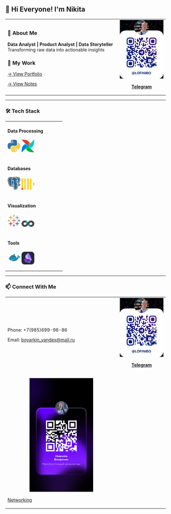 ## 👋 Hi Everyone! I'm Nikita

<table>
  <tr>
    <td width="70%">

### 📌 About Me 

**Data Analyst | Product Analyst | Data Storyteller**  
Transforming raw data into actionable insights

### 🚀 My Work

[→ View Portfolio ](https://nikitaboyarkin.github.io/Personal_Projects.github.io/)

[→ View Notes](https://nikitaboyarkin.github.io/digital_garden/)

  </td>
    <td width="100%" align="center">
<a href="https://t.me/lofinibo" target="Telegram">
<img src="assets/telegrem_qr_code.JPG" width="200" alt="Telegram QR">

**Telegram**

  </td>
  </tr>
</table>

---

### 🛠 Tech Stack

<table>
  <tr>
    <td width="70%">
    
#### Data Processing
<p>
  <img src="assets/python-icon.svg" width="40" title="Python" alt="Python">
  <img src="assets/apache-airflow.svg" width="40" title="Airflow" alt="Airflow">
</p>

<tr>
    <td width="70%">

#### Databases

<p>
  <img src="assets/postgresql-icon.svg" width="40" title="PostgreSQL" alt="PostgreSQL">
  <img src="assets/clickhouse.svg" width="40" title="ClickHouse" alt="ClickHouse">
</p>
</td>
<tr>
    <td width="70%">

#### Visualization

<p>
  <img src="assets/tableau-icon.svg" width="40" title="Tableau" alt="Tableau">
  <img src="assets/apache-superset-icon.svg" width="40" title="Superset" alt="Superset">
</p>
<tr>
    <td width="70%">

#### Tools

<p>
  <img src="assets/Docker Logo.svg" width="40" title="Docker" alt="Docker">
  <img src="assets/Obsidian Dark.svg" width="40" title="Obsidian" alt="Obsidian">
</p>
</td>

</tr>
</table>

---

### 📫 Connect With Me


<table>
  <tr>
    <td width="70%">


Phone: +7(985)699-96-86

Email: boyarkin_yandex@mail.ru

  </td>
    </td>
    <td width="100%" align="center">
<a href="https://t.me/lofinibo" target="Telegram">
<img src="assets/telegrem_qr_code.JPG" width="200" alt="Telegram QR">

**Telegram**

  </td>
  
  <tr>
    <td width="50%">
  <p align="center">
  <a href="https://set.ki/4eH9VSA" target="Networking">
  <img src="assets/сетка.JPG" width="200" alt="Other Network">
  
 [Networking](https://set.ki/4eH9VSA)

</td>
</table>